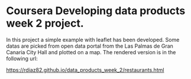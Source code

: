 # Coursera Developing data products week 2 project. 

In this project a simple example with leaflet has been developed. Some datas are picked from open data portal from the Las Palmas de Gran Canaria City Hall and plotted on a map. The rendered version is in the following url:

https://rdiaz82.github.io/data_products_week_2/restaurants.html


